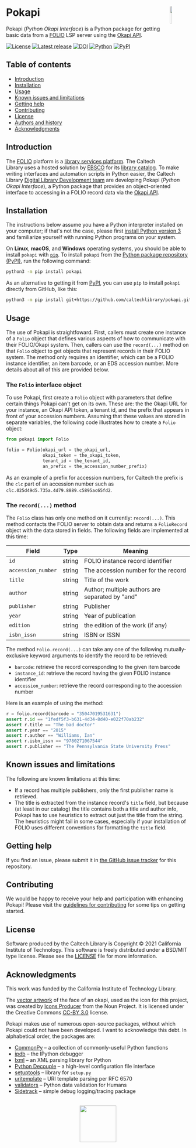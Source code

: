 # Pokapi<img width="11%" align="right" src="https://github.com/caltechlibrary/pokapi/raw/main/.graphics/pokapi-icon.png">

Pokapi (_Python Okapi Interface_)  is a Python package for getting basic data from a [FOLIO](https://www.folio.org) LSP server using the [Okapi API](https://github.com/folio-org/okapi/blob/master/doc/guide.md).

[![License](https://img.shields.io/badge/License-BSD%203--Clause-blue.svg?style=flat-square)](https://choosealicense.com/licenses/bsd-3-clause)
[![Latest release](https://img.shields.io/github/v/release/caltechlibrary/pokapi.svg?style=flat-square&color=b44e88)](https://github.com/caltechlibrary/pokapi/releases)
[![DOI](https://img.shields.io/badge/dynamic/json.svg?label=DOI&style=flat-square&colorA=gray&colorB=navy&query=$.metadata.doi&uri=https://data.caltech.edu/api/record/2117)](https://data.caltech.edu/records/2117)
[![Python](https://img.shields.io/badge/Python-3.6+-brightgreen.svg?style=flat-square)](http://shields.io)
[![PyPI](https://img.shields.io/pypi/v/pokapi.svg?style=flat-square&color=orange)](https://pypi.org/project/pokapi/)


## Table of contents

* [Introduction](#introduction)
* [Installation](#installation)
* [Usage](#usage)
* [Known issues and limitations](#known-issues-and-limitations)
* [Getting help](#getting-help)
* [Contributing](#contributing)
* [License](#license)
* [Authors and history](#authors-and-history)
* [Acknowledgments](#authors-and-acknowledgments)


## Introduction

The [FOLIO](https://www.folio.org) platform is a [library services platform](https://www.niso.org/sites/default/files/stories/2017-09/FE_Grant_Future_Library_Systems_%20isqv24no4.pdf).  The Caltech Library uses a hosted solution by [EBSCO](https://www.ebsco.com) for its [library catalog](https://www.library.caltech.edu/libsearch).   To make writing interfaces and automation scripts in Python easier, the Caltech Library [Digital Library Development team](https://www.library.caltech.edu/staff?&field_directory_department%5B0%5D=754) are developing Pokapi (_Python Okapi Interface_), a Python package that provides an object-oriented interface to accessing in a FOLIO record data via the [Okapi API](https://github.com/folio-org/okapi/blob/master/doc/guide.md).


## Installation

The instructions below assume you have a Python interpreter installed on your computer; if that's not the case, please first [install Python version 3](INSTALL-Python3.md) and familiarize yourself with running Python programs on your system.

On **Linux**, **macOS**, and **Windows** operating systems, you should be able to install `pokapi` with [`pip`](https://pip.pypa.io/en/stable/installing/).  To install `pokapi` from the [Python package repository (PyPI)](https://pypi.org), run the following command:
```sh
python3 -m pip install pokapi
```

As an alternative to getting it from [PyPI](https://pypi.org), you can use `pip` to install `pokapi` directly from GitHub, like this:
```sh
python3 -m pip install git+https://github.com/caltechlibrary/pokapi.git
```
 

## Usage

The use of Pokapi is straightfoward. First, callers must create one instance of a `Folio` object that defines various aspects of how to communicate with their FOLIO/Okapi system. Then, callers can use the `record(...)` method on that `Folio` object to get objects that represent records in their FOLIO system. The method only requires an identifier, which can be a FOLIO instance identifier, an item barcode, or an EDS accession number. More details about all of this are provided below.


### The `Folio` interface object

To use Pokapi, first create a `Folio` object with parameters that define certain things Pokapi can't get on its own. These are: the the Okapi URL for your instance, an Okapi API token, a tenant id, and the prefix that appears in front of your accession numbers.  Assuming that these values are stored in separate variables, the following code illustrates how to create a `Folio` object:
```python
from pokapi import Folio

folio = Folio(okapi_url = the_okapi_url,
              okapi_token = the_okapi_token,
              tenant_id = the_tenant_id,
              an_prefix = the_accession_number_prefix)
```

As an example of a prefix for accession numbers, for Caltech the prefix is the `clc` part of an accession number such as `clc.025d49d5.735a.4d79.8889.c5895ac65fd2`. 


### The `record(...)` method

The `Folio` class has only one method on it currently: `record(...)`. This method contacts the FOLIO server to obtain data and returns a `FolioRecord` object with the data stored in fields. The following fields are implemented at this time:

| Field              | Type   | Meaning |
|--------------------|--------|---------|
| `id`               | string | FOLIO instance record identifier |
| `accession_number` | string | The accession number for the record |
| `title`            | string | Title of the work |
| `author`           | string | Author; multiple authors are separated by "and" |
| `publisher`        | string | Publisher |
| `year`             | string | Year of publication |
| `edition`          | string | the edition of the work (if any) |
| `isbn_issn`        | string | ISBN or ISSN |

The method `Folio.record(...)` can take any one of the following mutually-exclusive keyword arguments to identify the record to be retrieved:

* `barcode`: retrieve the record corresponding to the given item barcode
* `instance_id`: retrieve the record having the given FOLIO instance identifier
* `accession_number`: retrieve the record corresponding to the accession number

Here is an example of using the method:

```python
r = folio.record(barcode = "35047019531631")
assert r.id == "1fedf5f3-b631-4d34-8d40-e022f70ab232"
assert r.title == "The bad doctor"
assert r.year == "2015"
assert r.author == "Williams, Ian"
assert r.isbn_issn == "9780271067544"
assert r.publisher == "The Pennsylvania State University Press"
```


## Known issues and limitations

The following are known limitations at this time:

* If a record has multiple publishers, only the first publisher name is retrieved.
* The title is extracted from the instance record's `title` field, but because (at least in our catalog) the title contains both a title and author info, Pokapi has to use heuristics to extract out just the title from the string. The heuristics might fail in some cases, especially if your installation of FOLIO uses different conventions for formatting the `title` field.


## Getting help

If you find an issue, please submit it in [the GitHub issue tracker](https://github.com/caltechlibrary/pokapi/issues) for this repository.


## Contributing

We would be happy to receive your help and participation with enhancing Pokapi!  Please visit the [guidelines for contributing](CONTRIBUTING.md) for some tips on getting started.


## License

Software produced by the Caltech Library is Copyright © 2021 California Institute of Technology.  This software is freely distributed under a BSD/MIT type license.  Please see the [LICENSE](LICENSE) file for more information.


## Acknowledgments

This work was funded by the California Institute of Technology Library.

The [vector artwork](https://thenounproject.com/term/okapi-face/1546683/) of the face of an okapi, used as the icon for this project, was created by [Icons Producer](https://thenounproject.com/iconsproducer/) from the Noun Project.  It is licensed under the Creative Commons [CC-BY 3.0](https://creativecommons.org/licenses/by/3.0/) license.

Pokapi makes use of numerous open-source packages, without which Pokapi could not have been developed.  I want to acknowledge this debt.  In alphabetical order, the packages are:

* [CommonPy](https://github.com/caltechlibrary/commonpy) &ndash; a collection of commonly-useful Python functions
* [ipdb](https://github.com/gotcha/ipdb) &ndash; the IPython debugger
* [lxml](https://lxml.de) &ndash; an XML parsing library for Python
* [Python Decouple](https://github.com/henriquebastos/python-decouple/) &ndash; a high-level configuration file interface
* [setuptools](https://github.com/pypa/setuptools) &ndash; library for `setup.py`
* [uritemplate](https://github.com/python-hyper/uritemplate) &ndash; URI template parsing per RFC&nbsp;6570
* [validators](https://github.com/kvesteri/validators) &ndash; Python data validation for Humans
* [Sidetrack](https://github.com/caltechlibrary/sidetrack) &ndash; simple debug logging/tracing package

<div align="center">
  <br>
  <a href="https://www.caltech.edu">
    <img width="100" height="100" src="https://raw.githubusercontent.com/caltechlibrary/pokapi/main/.graphics/caltech-round.png">
  </a>
</div>
